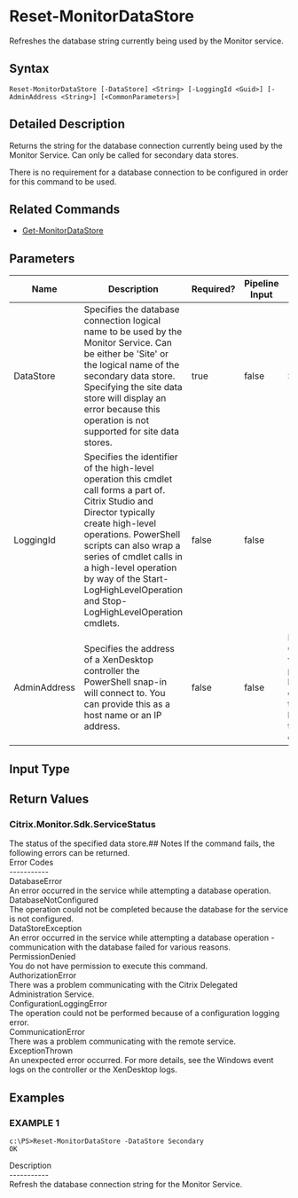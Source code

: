 ﻿# Reset-MonitorDataStore

   Refreshes the database string currently being used by the Monitor service.

## Syntax
```
Reset-MonitorDataStore [-DataStore] <String> [-LoggingId <Guid>] [-AdminAddress <String>] [<CommonParameters>]
```

## Detailed Description
   Returns the string for the database connection currently being used by the Monitor Service. Can only be called for secondary data stores.

There is no requirement for a database connection to be configured in order for this command to be used.

## Related Commands
  * [Get-MonitorDataStore](Get-MonitorDataStore.html)
## Parameters

| Name   | Description | Required? | Pipeline Input | Default Value |
| --- | --- | --- | --- | --- |
| DataStore | Specifies the database connection logical name to be used by the Monitor Service. Can be either be 'Site' or the logical name of the secondary data store. Specifying the site data store will display an error because this operation is not supported for site data stores. | true | false | Site |
| LoggingId | Specifies the identifier of the high-level operation this cmdlet call forms a part of. Citrix Studio and Director typically create high-level operations. PowerShell scripts can also wrap a series of cmdlet calls in a high-level operation by way of the Start-LogHighLevelOperation and Stop-LogHighLevelOperation cmdlets. | false | false |  |
| AdminAddress | Specifies the address of a XenDesktop controller the PowerShell snap-in will connect to. You can provide this as a host name or an IP address. | false | false | Localhost. Once a value is provided by any cmdlet, this value becomes the default. |

## Input Type
### 
   
## Return Values
### Citrix.Monitor.Sdk.ServiceStatus
   The status of the specified data store.## Notes
   If the command fails, the following errors can be returned.<br>    Error Codes<br>    -----------<br>    DatabaseError<br>        An error occurred in the service while attempting a database operation.<br>    DatabaseNotConfigured<br>        The operation could not be completed because the database for the service is not configured.<br>    DataStoreException<br>        An error occurred in the service while attempting a database operation - communication with the database failed for various reasons.<br>    PermissionDenied<br>        You do not have permission to execute this command.<br>    AuthorizationError<br>        There was a problem communicating with the Citrix Delegated Administration Service.<br>    ConfigurationLoggingError<br>        The operation could not be performed because of a configuration logging error.<br>    CommunicationError<br>        There was a problem communicating with the remote service.<br>    ExceptionThrown<br>        An unexpected error occurred.  For more details, see the Windows event logs on the controller or the XenDesktop logs.
## Examples

### EXAMPLE 1
```
c:\PS>Reset-MonitorDataStore -DataStore Secondary
OK
```
   Description<br>-----------<br>Refresh the database connection string for the Monitor Service.
